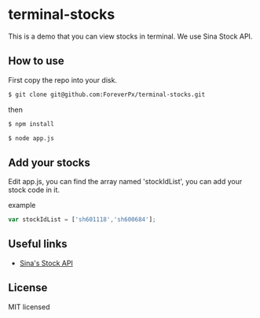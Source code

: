 # terminal-stocks
This is a demo that you can view stocks in terminal.
We use Sina Stock API.

## How to use

First copy the repo into your disk.

```bash
$ git clone git@github.com:ForeverPx/terminal-stocks.git
```

then

```bash
$ npm install

$ node app.js
```

## Add your stocks

Edit app.js, you can find the array named 'stockIdList', you can add your stock code in it.

example

```js
var stockIdList = ['sh601118','sh600684'];
```

## Useful links

- [Sina's Stock API](http://blog.csdn.net/simon803/article/details/7784682)

## License

MIT licensed